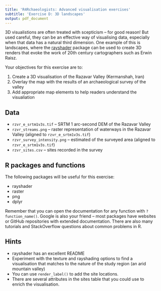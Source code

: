 ```yaml
---
title: 'R4Rchaeologists: Advanced visualisation exercises'
subtitle: 'Exercise D: 3D landscapes'
output: pdf_document
---
```


3D visualistions are often treated with scepticism – for good reason!
But used careful, they can be an effective way of visualising data, especially when that data has a natural third dimension.
One example of this is landscapes, where the [rayshader](https://github.com/tylermorganwall/rayshader) package can be used to create 3D renders that evoke the work of 20th century cartographers such as Erwin Raisz.

Your objectives for this exercise are to:

1. Create a 3D visualisation of the Razavar Valley (Kermanshah, Iran)
2. Overlay the map with the results of an archaeological survey of the valley 
3. Add appropriate map elements to help readers understand the visualiation

## Data

* `rzvr_e_srtm1v3s.tif` – SRTM 1 arc-second DEM of the Razavar Valley
* `rzvr_streams.png` – raster representation of waterways in the Razavar Valley (aligned to `rzvr_e_srtm1v3s.tif`)
* `rzvr_survey_intensity.png` – estimated of the surveyed area (aligned to `rzvr_e_srtm1v3s.tif`)
* `rzvr_sites.csv` – sites recorded in the survey

## R packages and functions

The following packages will be useful for this exercise:

* rayshader
* raster
* png
* dplyr

Remember that you can open the documentation for any function with `?function_name()`. 
Google is also your friend – most packages have websites or GitHub repositories with extended documentation.
There are also many tutorials and StackOverflow questions about common problems in R.

## Hints

* rayshader has an excellent README
* Experiment with the texture and rayshading options to find a visualisation that matches to the nature of the study region (an arid mountain valley)
* You can use `render_label()` to add the site locations.
* There are several attributes in the sites table that you could use to enrich the visualisation.